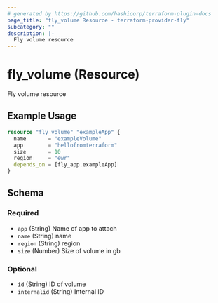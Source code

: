 ```yaml
---
# generated by https://github.com/hashicorp/terraform-plugin-docs
page_title: "fly_volume Resource - terraform-provider-fly"
subcategory: ""
description: |-
  Fly volume resource
---
```


# fly_volume (Resource)

Fly volume resource

## Example Usage

```terraform
resource "fly_volume" "exampleApp" {
  name       = "exampleVolume"
  app        = "hellofromterraform"
  size       = 10
  region     = "ewr"
  depends_on = [fly_app.exampleApp]
}
```

<!-- schema generated by tfplugindocs -->
## Schema

### Required

- `app` (String) Name of app to attach
- `name` (String) name
- `region` (String) region
- `size` (Number) Size of volume in gb

### Optional

- `id` (String) ID of volume
- `internalid` (String) Internal ID


